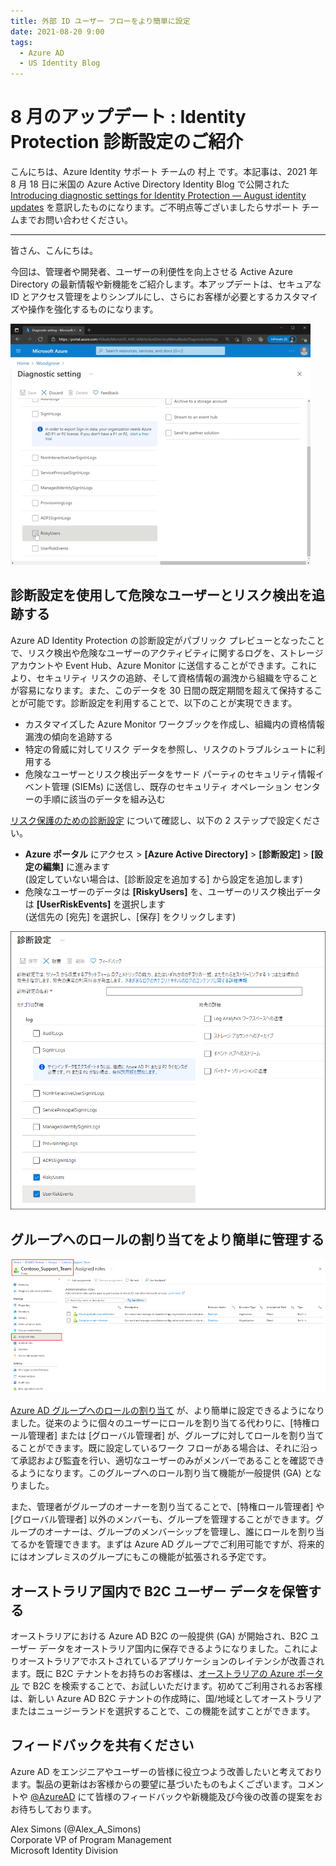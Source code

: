 ```yaml
---
title: 外部 ID ユーザー フローをより簡単に設定
date: 2021-08-20 9:00
tags:
  - Azure AD
  - US Identity Blog
---
```


# 8 月のアップデート : Identity Protection 診断設定のご紹介

こんにちは、Azure Identity サポート チームの 村上 です。本記事は、2021 年 8 月 18 日に米国の Azure Active Directory Identity Blog で公開された [Introducing diagnostic settings for Identity Protection — August identity updates](https://techcommunity.microsoft.com/t5/azure-active-directory-identity/introducing-diagnostic-settings-for-identity-protection-august/ba-p/2464365) を意訳したものになります。ご不明点等ございましたらサポート チームまでお問い合わせください。

----

皆さん、こんにちは。

今回は、管理者や開発者、ユーザーの利便性を向上させる Active Azure Directory の最新情報や新機能をご紹介します。本アップデートは、セキュアな ID とアクセス管理をよりシンプルにし、さらにお客様が必要とするカスタマイズや操作を強化するものになります。

![](./introducing-diagnostic-settings-for-identity-protection-august/gif_for_demo.gif)

## 診断設定を使用して危険なユーザーとリスク検出を追跡する

Azure AD Identity Protection の診断設定がパブリック プレビューとなったことで、リスク検出や危険なユーザーのアクティビティに関するログを、ストレージ アカウントや Event Hub、Azure Monitor に送信することができます。これにより、セキュリティ リスクの追跡、そして資格情報の漏洩から組織を守ることが容易になります。また、このデータを 30 日間の既定期間を超えて保持することが可能です。診断設定を利用することで、以下のことが実現できます。

- カスタマイズした Azure Monitor ワークブックを作成し、組織内の資格情報漏洩の傾向を追跡する
- 特定の脅威に対してリスク データを参照し、リスクのトラブルシュートに利用する
- 危険なユーザーとリスク検出データをサード パーティのセキュリティ情報イベント管理 (SIEMs) に送信し、既存のセキュリティ オペレーション センターの手順に該当のデータを組み込む

[リスク保護のための診断設定](https://docs.microsoft.com/ja-jp/azure/azure-monitor/essentials/diagnostic-settings?tabs=CMD) について確認し、以下の 2 ステップで設定ください。

- **Azure ポータル** にアクセス > **[Azure Active Directory]** > **[診断設定]** > **[設定の編集]** に進みます  
(設定していない場合は、[診断設定を追加する] から設定を追加します)
- 危険なユーザーのデータは **[RiskyUsers]** を、ユーザーのリスク検出データは **[UserRiskEvents]** を選択します  
(送信先の  [宛先] を選択し、[保存] をクリックします)

![](./introducing-diagnostic-settings-for-identity-protection-august/AssignRolesToGroups.png)

## グループへのロールの割り当てをより簡単に管理する

![](./introducing-diagnostic-settings-for-identity-protection-august/2.AssignRolesToGroups.png)

[Azure AD グループへのロールの割り当て](https://docs.microsoft.com/ja-jp/azure/active-directory/roles/groups-assign-role) が、より簡単に設定できるようになりました。従来のように個々のユーザーにロールを割り当てる代わりに、[特権ロール管理者] または [グローバル管理者] が、グループに対してロールを割り当てることができます。既に設定しているワーク フローがある場合は、それに沿って承認および監査を行い、適切なユーザーのみがメンバーであることを確認できるようになります。このグループへのロール割り当て機能が一般提供 (GA) となりました。

また、管理者がグループのオーナーを割り当てることで、[特権ロール管理者] や [グローバル管理者] 以外のメンバーも、グループを管理することができます。グループのオーナーは、グループのメンバーシップを管理し、誰にロールを割り当てるかを管理できます。まずは Azure AD グループでご利用可能ですが、将来的にはオンプレミスのグループにもこの機能が拡張される予定です。

## オーストラリア国内で B2C ユーザー データを保管する

オーストラリアにおける Azure AD B2C の一般提供 (GA) が開始され、B2C ユーザー データをオーストラリア国内に保存できるようになりました。これによりオーストラリアでホストされているアプリケーションのレイテンシが改善されます。既に B2C テナントをお持ちのお客様は、[オーストラリアの Azure ポータル](https://azure.microsoft.com/en-au/) で B2C を検索することで、お試しいただけます。初めてご利用されるお客様は、新しい Azure AD B2C テナントの作成時に、国/地域としてオーストラリアまたはニュージーランドを選択することで、この機能を試すことができます。 

## フィードバックを共有ください

Azure AD をエンジニアやユーザーの皆様に役立つよう改善したいと考えております。製品の更新はお客様からの要望に基づいたものもよくございます。コメントや [@AzureAD](http://twitter.com/azuread) にて皆様のフィードバックや新機能及び今後の改善の提案をおお待ちしております。
 
Alex Simons (@Alex_A_Simons)  
Corporate VP of Program Management  
Microsoft Identity Division
